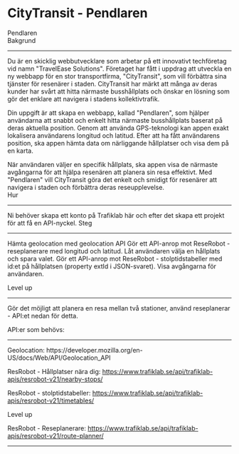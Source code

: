 # CityTransit - Pendlaren

Pendlaren
<br>
Bakgrund
<hr>

Du är en skicklig webbutvecklare som arbetar på ett innovativt techföretag vid namn "TravelEase Solutions". Företaget har fått i uppdrag att utveckla en ny webbapp för en stor transportfirma, "CityTransit", som vill förbättra sina tjänster för resenärer i staden. CityTransit har märkt att många av deras kunder har svårt att hitta närmaste busshållplats och önskar en lösning som gör det enklare att navigera i stadens kollektivtrafik.

Din uppgift är att skapa en webbapp, kallad "Pendlaren", som hjälper användarna att snabbt och enkelt hitta närmaste busshållplats baserat på deras aktuella position. Genom att använda GPS-teknologi kan appen exakt lokalisera användarens longitud och latitud. Efter att ha fått användarens position, ska appen hämta data om närliggande hållplatser och visa dem på en karta.

När användaren väljer en specifik hållplats, ska appen visa de närmaste avgångarna för att hjälpa resenären att planera sin resa effektivt. Med "Pendlaren" vill CityTransit göra det enkelt och smidigt för resenärer att navigera i staden och förbättra deras reseupplevelse.
<br>
Hur
<hr>
Ni behöver skapa ett konto på Trafiklab här och efter det skapa ett projekt för att få en API-nyckel.
Steg
<hr>
    Hämta geolocation med geolocation API
    Gör ett API-anrop mot ReseRobot - reseplanerare med longitud och latitud.
    Låt användaren välja en hållplats och spara valet.
    Gör ett API-anrop mot ReseRobot - stolptidstabeller med id:et på hållplatsen (property extId i JSON-svaret).
    Visa avgångarna för användaren.

Level up
<hr>
Gör det möjligt att planera en resa mellan två stationer, använd reseplanerar - API:et nedan för detta.

API:er som behövs:
<hr>
Geolocation: https://developer.mozilla.org/en-US/docs/Web/API/Geolocation_API

ResRobot - Hållplatser nära dig: https://www.trafiklab.se/api/trafiklab-apis/resrobot-v21/nearby-stops/

ResRobot - stolptidstabeller: https://www.trafiklab.se/api/trafiklab-apis/resrobot-v21/timetables/

Level up

ResRobot - Reseplanerare: https://www.trafiklab.se/api/trafiklab-apis/resrobot-v21/route-planner/

<hr>
